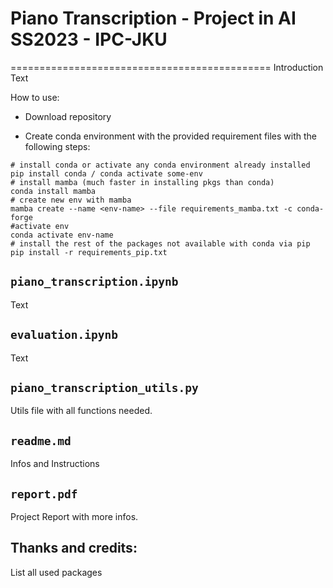 # Piano Transcription - Project in AI SS2023 - IPC-JKU
=============================================
Introduction Text

How to use: 

* Download repository

* Create conda environment with the provided requirement files with the following steps:

```
# install conda or activate any conda environment already installed
pip install conda / conda activate some-env
# install mamba (much faster in installing pkgs than conda)
conda install mamba
# create new env with mamba
mamba create --name <env-name> --file requirements_mamba.txt -c conda-forge
#activate env
conda activate env-name
# install the rest of the packages not available with conda via pip
pip install -r requirements_pip.txt
```

`piano_transcription.ipynb`
-------------

Text

`evaluation.ipynb`
-------------

Text

`piano_transcription_utils.py`
-------------

Utils file with all functions needed.

`readme.md`
-------------

Infos and Instructions


`report.pdf`
-------------

Project Report with more infos.




## Thanks and credits:
List all used packages



